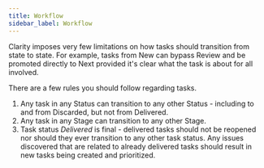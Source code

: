 ```yaml
---
title: Workflow
sidebar_label: Workflow
---
```


Clarity imposes very few limitations on how tasks should transition from state to state. For example, tasks from New can bypass Review and be promoted directly to Next provided it's clear what the task is about for all involved.

There are a few rules you should follow regarding tasks.

1. Any task in any Status can transition to any other Status - including to and from Discarded, but not from Delivered.
2. Any task in any Stage can transition to any other Stage.
3. Task status *Delivered* is final - delivered tasks should not be reopened nor should they ever transition to any other task status. Any issues discovered that are related to already delivered tasks should result in new tasks being created and prioritized.
